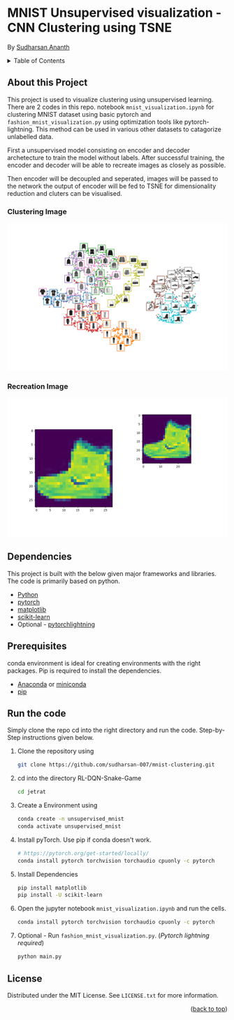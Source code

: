 # MNIST Unsupervised visualization - CNN Clustering using TSNE
By [Sudharsan Ananth](https://sudharsanananth.wixsite.com/sudharsan) 

<!-- TABLE OF CONTENTS -->
<details>
  <summary>Table of Contents</summary>
  <ol>
    <li><a href="#about-this-project">About this Project</a></li>
    <li><a href="#dependencies">Dependencies</a></li>
    <li><a href="#prerequisites">Prerequisites</a></li>
    <li><a href="#run-the-code">How to run</a></li>
    <li><a href="#license">License</a></li>
  </ol>
</details>


## About this Project 

This project is used to visualize clustering using unsupervised learning. There are 2 codes in this repo. notebook `mnist_visualization.ipynb` for clustering MNIST dataset using basic pytorch and `fashion_mnist_visualization.py` using optimization tools like pytorch-lightning. This method can be used in various other datasets to catagorize unlabelled data. 

First a unsupervised model consisting on encoder and decoder archetecture to train the model without labels. After successful training, the encoder and decoder will be able to recreate images as closely as possible. 

Then encoder will be decoupled and seperated, images will be passed to the network the output of encoder will be fed to TSNE for dimensionality reduction and cluters can be visualised. 


### Clustering Image

![Img_output_demo](assets/clustering_out1.png)

### Recreation Image
![Img_recreation](assets/recreation_img.png)


## Dependencies 

This project is built with the below given major frameworks and libraries. The code is primarily based on python. 

* [Python](https://www.python.org/) 
* [pytorch](https://pytorch.org/)
* [matplotlib](https://matplotlib.org/) 
* [scikit-learn](https://scikit-learn.org/stable/) 
* Optional - [pytorchlightning](https://www.pytorchlightning.ai)

## Prerequisites

conda environment is ideal for creating environments with the right packages. Pip is required to install the dependencies.

* [Anaconda](https://www.anaconda.com) or [miniconda](https://docs.conda.io/en/latest/miniconda.html)
* [pip](https://pypi.org/project/pip/)


## Run the code

Simply clone the repo cd into the right directory and run the code. Step-by-Step instructions given below. 

1. Clone the repository using 
   ```sh
   git clone https://github.com/sudharsan-007/mnist-clustering.git
   ```

2. cd into the directory RL-DQN-Snake-Game
   ```sh
   cd jetrat
   ```

3. Create a Environment using
   ```sh
   conda create -n unsupervised_mnist
   conda activate unsupervised_mnist
   ```


4. Install pyTorch. Use pip if conda doesn't work. 
    ```sh 
    # https://pytorch.org/get-started/locally/
    conda install pytorch torchvision torchaudio cpuonly -c pytorch
    ```

5. Install Dependencies
   ```sh
   pip install matplotlib 
   pip install -U scikit-learn
   ```

6. Open the jupyter notebook `mnist_visualization.ipynb` and run the cells.
   ```sh 
   conda install pytorch torchvision torchaudio cpuonly -c pytorch
   ```

7. Optional - Run `fashion_mnist_visualization.py`. (*Pytorch lightning required*)
    ```sh 
    python main.py
    ```


<!-- LICENSE -->
## License

Distributed under the MIT License. See `LICENSE.txt` for more information.

<p align="right">(<a href="#top">back to top</a>)</p>
